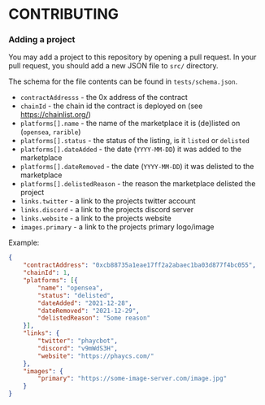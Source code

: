 # CONTRIBUTING

### Adding a project

You may add a project to this repository by opening a pull request. In your pull request, you should add a new JSON file to `src/` directory.

The schema for the file contents can be found in `tests/schema.json`.

* `contractAddresss` - the 0x address of the contract
* `chainId` - the chain id the contract is deployed on (see https://chainlist.org/)
* `platforms[].name` - the name of the marketplace it is (de)listed on (`opensea`, `rarible`)
* `platforms[].status` - the status of the listing, is it `listed` or `delisted`
* `platforms[].dateAdded` - the date (`YYYY-MM-DD`) it was added to the marketplace
* `platforms[].dateRemoved` - the date (`YYYY-MM-DD`) it was delisted to the marketplace
* `platforms[].delistedReason` - the reason the marketplace delisted the project
* `links.twitter` - a link to the projects twitter account
* `links.discord` - a link to the projects discord server
* `links.website` - a link to the projects website
* `images.primary` - a link to the projects primary logo/image

Example:

```json
{
    "contractAddress": "0xcb88735a1eae17ff2a2abaec1ba03d877f4bc055",
    "chainId": 1,
    "platforms": [{
        "name": "opensea",
        "status": "delisted",
        "dateAdded": "2021-12-28",
        "dateRemoved": "2021-12-29",
        "delistedReason": "Some reason"
    }],
    "links": {
        "twitter": "phaycbot",
        "discord": "v9mWdS3H",
        "website": "https://phaycs.com/"
    },
    "images": {
        "primary": "https://some-image-server.com/image.jpg"
    }
}
```